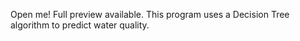Open me! Full preview available.
This program uses a Decision Tree algorithm to predict water quality.
